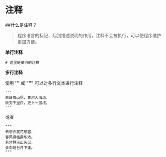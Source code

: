 # 注释

##什么是注释？

>程序语言的标记，起到描述说明的作用，注释不会被执行，可以使程序维护更加方便。

**单行注释**

```
# 这里是单行的注释
```

**多行注释**

使用 **'''** 或 **"""** 可以对多行文本进行注释

```
'''
白日依山尽，黄河入海流。
欲穷千里目，更上一层楼。
'''
```

或者

```
"""
云想衣裳花想容，
春风拂槛露华浓。
若非群玉山头见，
会向瑶台月下逢。
"""
```
